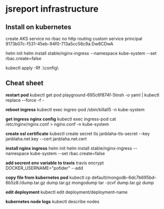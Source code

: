 # jsreport infrastructure

## Install on kubernetes

create AKS service
no rbac
no http routing
custom service principal 9173b07c-f531-45eb-94f0-713a5cc56c9a Dw8CDwA

helm init
helm install stable/nginx-ingress --namespace kube-system --set rbac.create=false

kubectl apply -Rf .\config\

## Cheat sheet

**restart pod**
kubectl get pod playground-695c6f874f-5tnsh -o yaml | kubectl replace --force -f -

**reboot ingress**
kubectl exec ingres-pod /sbin/killall5 -n kube-system

**get ingress nginx config**
kubectl exec ingress-pod cat /etc/nginx/nginx.conf > nginx.conf -n kube-system

**create ssl certificate**
kubectl create secret tls janblaha-tls-secret --key janblaha.net.key --cert janblaha.net.cert

**install nginx ingress**
helm init
helm install stable/nginx-ingress --namespace kube-system --set rbac.create=false

**add secrent env variable to travis**
travis encrypt DOCKER_USERNAME="pofider" --add

**copy file from kubernetes pod**
kubectl cp default/mongodb-6dc7b695bd-6b5z8:/dump.tar.gz dump.tar.gz
mongodump
tar -zcvf dump.tar.gz dump

**edit deployment**
kubectl edit deployment/deployment-name

**kubernetes node logs**
kubectl describe nodes